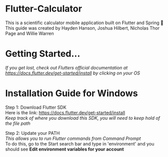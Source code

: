 # Flutter-Calculator
This is a scientific calculator mobile application built on Flutter and Spring 📱 <br />
This guide was created by Hayden Hanson, Joshua Hilbert, Nicholas Thor Page and Willie Warren <br />

# Getting Started...
*If you get lost, check out Flutters official documentation at https://docs.flutter.dev/get-started/install by clicking on your OS* <br />

# Installation Guide for Windows

Step 1: Download Flutter SDK <br />
Here is the link: https://docs.flutter.dev/get-started/install <br />
*Keep track of where you download this SDK, you will need to keep hold of the file path* <br />

Step 2: Update your PATH <br />
*This allows you to run Flutter commands from Command Prompt* <br />
To do this, go to the Start search bar and type in 'environment' and you should see <b>Edit environment variables for your account<b/>
  
